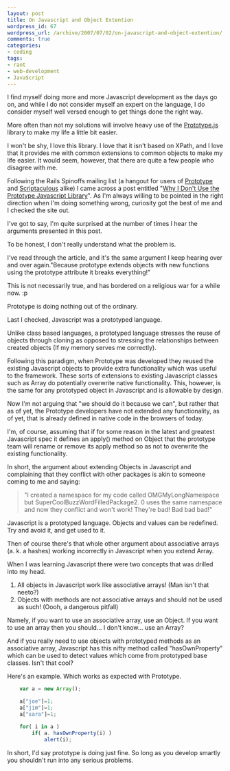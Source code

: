 ```yaml
--- 
layout: post
title: On Javascript and Object Extention
wordpress_id: 67
wordpress_url: /archive/2007/07/02/on-javascript-and-object-extention/
comments: true
categories: 
- coding
tags: 
- rant
- web-development
- JavaScript
---
```


I find myself doing more and more Javascript development as the days go on, and while I do not consider myself an expert on the language, I do consider myself well versed enough to get things done the right way. 

More often than not my solutions will involve heavy use of the [Prototype.js](http://www.prototypejs.org) library to make my life a little bit easier. 

I won't be shy, I love this library. I love that it isn't based on XPath, and I love that it provides me with common extensions to common objects to make my life easier. It would seem, however, that there are quite a few people who disagree with me. 

Following the Rails Spinoffs mailing list (a hangout for users of [Prototype](http://www.prototypejs.org) and [Scriptaculous](http://script.aculo.us/) alike) I came across a post entitled "[Why I Don't Use the Prototype Javascript Library](http://blog.metawrap.com/blog/WhyIDontUseThePrototypejsJavaScriptLibrary.aspx)". As I'm always willing to be pointed in the right direction when I'm doing something wrong, curiosity got the best of me and I checked the site out. 

I've got to say, I'm quite surprised at the number of times I hear the arguments presented in this post. 

To be honest, I don't really understand what the problem is.

<!--more-->

I've read through the article, and it's the same argument I keep hearing over and over again."Because prototype extends objects with new functions using the prototype attribute it breaks everything!"

This is not necessarily true, and has bordered on a religious war for a while now. :p

Prototype is doing nothing out of the ordinary. 

Last I checked, Javascript was a prototyped language. 

Unlike class based languages, a prototyped language stresses the reuse of objects through cloning as opposed to stressing the relationships between created objects (If my memory serves me correctly). 

Following this paradigm, when Prototype was developed they reused the existing Javascript objects to provide extra functionality which was useful to the framework. These sorts of extensions to existing Javascript classes such as Array do potentially overwrite native functionality. This, however, is the same for any prototyped object in Javascript and is allowable by design.

Now I'm not arguing that "we should do it because we can", but rather that as of yet, the Prototype developers have not extended any functionality, as of yet, that is already defined in native code in the browsers of today.

I'm, of course, assuming that if for some reason in the latest and greatest Javascript spec it defines an apply() method on Object that the prototype team will rename or remove its apply method so as not to overwrite the existing functionality.

In short, the argument about extending Objects in Javascript and complaining that they conflict with other packages is akin to someone coming to me and saying:

> "I created a namespace for my code called OMGMyLongNamespace but SuperCoolBuzzWordFilledPackage2. 0 uses the same namespace and now they conflict and won't work! They're bad! Bad bad bad!"

Javascript is a prototyped language. Objects and values can be redefined. Try and avoid it, and get used to it.

Then of course there's that whole other argument about associative arrays (a. k. a hashes) working incorrectly in Javascript when you extend Array.

When I was learning Javascript there were two concepts that was drilled into my head.

1. All objects in Javascript work like associative arrays! (Man isn't that neeto?)
2. Objects with methods are not associative arrays and should not be used as such! (Oooh, a dangerous pitfall)

Namely, if you want to use an associative array, use an Object. If you want to use an array then you should... I don't know... use an Array?

And if you really need to use objects with prototyped methods as an associative array, Javascript has this nifty method called "hasOwnProperty" which can be used to detect values which come from prototyped base classes. Isn't that cool?

Here's an example. Which works as expected with Prototype.

```javascript
    var a = new Array();

    a["joe"]=1;
    a["jim"]=1;
    a["sara"]=1;

    for( i in a )    
        if( a. hasOwnProperty(i) )
            alert(i);
```

In short, I'd say prototype is doing just fine. So long as you develop smartly you shouldn't run into any serious problems.
